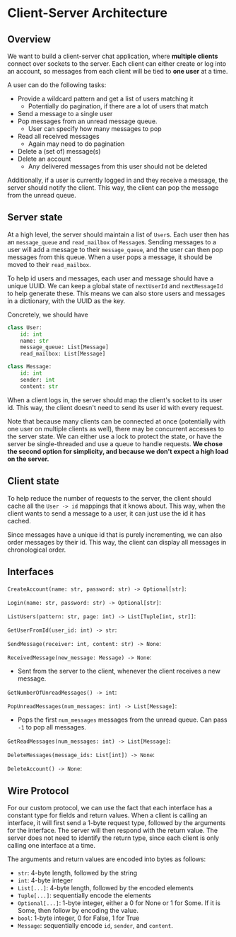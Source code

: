 # Client-Server Architecture

## Overview

We want to build a client-server chat application, where **multiple clients** connect over sockets to the server. Each client can either create or log into an account, so messages from each client will be tied to **one user** at a time.

A user can do the following tasks:
- Provide a wildcard pattern and get a list of users matching it
  - Potentially do pagination, if there are a lot of users that match
- Send a message to a single user
- Pop messages from an unread message queue.
  - User can specify how many messages to pop
- Read all received messages
  - Again may need to do pagination
- Delete a (set of) message(s)
- Delete an account
  - Any delivered messages from this user should not be deleted

Additionally, if a user is currently logged in and they receive a message, the server should notify the client. This way, the client can pop the message from the unread queue.

## Server state
At a high level, the server should maintain a list of `User`s. Each user then has an `message_queue` and `read_mailbox` of `Message`s. Sending messages to a user will add a message to their `message_queue`, and the user can then pop messages from this queue. When a user pops a message, it should be moved to their `read_mailbox`.

To help id users and messages, each user and message should have a unique UUID. We can keep a global state of `nextUserId` and `nextMessageId` to help generate these. This means we can also store users and messages in a dictionary, with the UUID as the key.

Concretely, we should have
```python
class User:
    id: int
    name: str
    message_queue: List[Message]
    read_mailbox: List[Message]

class Message:
    id: int
    sender: int
    content: str
```

When a client logs in, the server should map the client's socket to its user id. This way, the client doesn't need to send its user id with every request.

Note that because many clients can be connected at once (potentially with one user on multiple clients as well), there may be concurrent accesses to the server state. We can either use a lock to protect the state, or have the server be single-threaded and use a queue to handle requests. **We chose the second option for simplicity, and because we don't expect a high load on the server.**

## Client state

To help reduce the number of requests to the server, the client should cache all the `User -> id` mappings that it knows about. This way, when the client wants to send a message to a user, it can just use the id it has cached. 

Since messages have a unique id that is purely incrementing, we can also order messages by their id. This way, the client can display all messages in chronological order.

## Interfaces

`CreateAccount(name: str, password: str) -> Optional[str]`:

`Login(name: str, password: str) -> Optional[str]`:

`ListUsers(pattern: str, page: int) -> List[Tuple[int, str]]`:

`GetUserFromId(user_id: int) -> str`:

`SendMessage(receiver: int, content: str) -> None`:

`ReceivedMessage(new_message: Message) -> None`:
- Sent from the server to the client, whenever the client receives a new message.

`GetNumberOfUnreadMessages() -> int`:

`PopUnreadMessages(num_messages: int) -> List[Message]`:
- Pops the first `num_messages` messages from the unread queue. Can pass `-1` to pop all messages.

`GetReadMessages(num_messages: int) -> List[Message]`:

`DeleteMessages(message_ids: List[int]) -> None`:

`DeleteAccount() -> None`:

## Wire Protocol

For our custom protocol, we can use the fact that each interface has a constant type for fields and return values. When a client is calling an interface, it will first send a 1-byte request type, followed by the arguments for the interface. The server will then respond with the return value. The server does not need to identify the return type, since each client is only calling one interface at a time.

The arguments and return values are encoded into bytes as follows:
- `str`: 4-byte length, followed by the string
- `int`: 4-byte integer
- `List[...]`: 4-byte length, followed by the encoded elements
- `Tuple[...]`: sequentially encode the elements
- `Optional[...]`: 1-byte integer, either a 0 for None or 1 for Some. If it is Some, then follow by encoding the value.
- `bool`: 1-byte integer, 0 for False, 1 for True
- `Message`: sequentially encode `id`, `sender`, and `content`.

